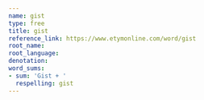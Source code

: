 ```yaml
---
name: gist
type: free
title: gist
reference_link: https://www.etymonline.com/word/gist
root_name: 
root_language: 
denotation: 
word_sums:
- sum: 'Gist + '
  respelling: gist
---
```


